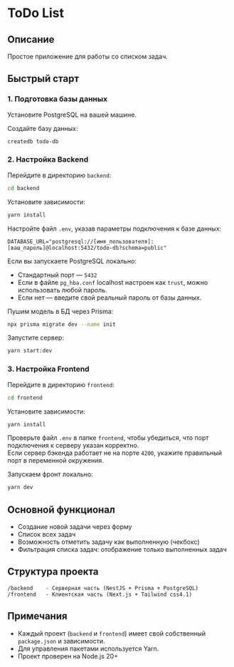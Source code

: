 # ToDo List

## Описание

Простое приложение для работы со списком задач.

## Быстрый старт

### 1. Подготовка базы данных

Установите PostgreSQL на вашей машине.

Создайте базу данных:

```bash
createdb todo-db
```

### 2. Настройка Backend

Перейдите в директорию `backend`:

```bash
cd backend
```

Установите зависимости:

```bash
yarn install
```

Настройте файл `.env`, указав параметры подключения к базе данных:

```
DATABASE_URL="postgresql://[имя_пользователя]:[ваш_пароль]@localhost:5432/todo-db?schema=public"
```

Если вы запускаете PostgreSQL локально:

-   Стандартный порт — `5432`
-   Если в файле `pg_hba.conf` localhost настроен как `trust`, можно использовать любой пароль.
-   Если нет — введите свой реальный пароль от базы данных.

Пушим модель в БД через Prisma:

```bash
npx prisma migrate dev --name init
```

Запустите сервер:

```bash
yarn start:dev
```

### 3. Настройка Frontend

Перейдите в директорию `frontend`:

```bash
cd frontend
```

Установите зависимости:

```bash
yarn install
```

Проверьте файл `.env` в папке `frontend`, чтобы убедиться, что порт подключения к серверу указан корректно.  
Если сервер бэкенда работает не на порте `4200`, укажите правильный порт в переменной окружения.

Запускаем фронт локально:

```bash
yarn dev
```

## Основной функционал

-   Создание новой задачи через форму
-   Список всех задач
-   Возможность отметить задачу как выполненную (чекбокс)
-   Фильтрация списка задач: отображение только выполненных задач

## Структура проекта

```
/backend    - Серверная часть (NestJS + Prisma + PostgreSQL)
/frontend   - Клиентская часть (Next.js + Tailwind css4.1)
```

## Примечания

-   Каждый проект (`backend` и `frontend`) имеет свой собственный `package.json` и зависимости.
-   Для управления пакетами используется Yarn.
-   Проект проверен на Node.js 20+
